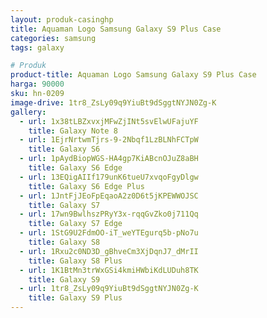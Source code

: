 ```yaml
---
layout: produk-casinghp
title: Aquaman Logo Samsung Galaxy S9 Plus Case
categories: samsung
tags: galaxy

# Produk
product-title: Aquaman Logo Samsung Galaxy S9 Plus Case
harga: 90000
sku: hn-0209
image-drive: 1tr8_ZsLy09q9YiuBt9dSggtNYJN0Zg-K
gallery:
  - url: 1x38tLBZxvxjMFwZjINt5svElwUFajuYF
    title: Galaxy Note 8
  - url: 1EjrNrtwmTjrs-9-2Nbqf1LzBLNhFCTpW
    title: Galaxy S6
  - url: 1pAydBiopWGS-HA4gp7KiABcnOJuZ8aBH
    title: Galaxy S6 Edge
  - url: 13EQigAIIf179unK6tueU7xvqoFgyDlgw
    title: Galaxy S6 Edge Plus
  - url: 1JntFjJEoFpEqaoA2z0D6t5jKPEWWOJSC
    title: Galaxy S7
  - url: 17wn9BwlhszPRyY3x-rqqGvZko0j711Qq
    title: Galaxy S7 Edge
  - url: 1StG9U2FdmOO-iT_weYTEgurq5b-pNo7u
    title: Galaxy S8
  - url: 1Rxu2c0ND3D_gBhveCm3XjDqnJ7_dMrII
    title: Galaxy S8 Plus
  - url: 1K1BtMn3trWxGSi4kmiHWbiKdLUDuh8TK
    title: Galaxy S9
  - url: 1tr8_ZsLy09q9YiuBt9dSggtNYJN0Zg-K
    title: Galaxy S9 Plus
---
```

